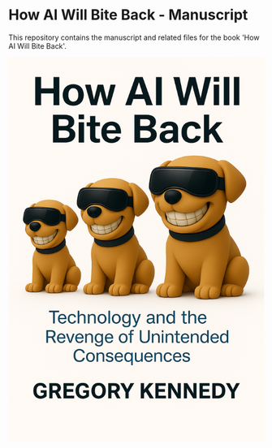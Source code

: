 # How AI Will Bite Back - Manuscript 
This repository contains the manuscript and related files for the book 'How AI Will Bite Back'.

![Book Cover](images-art-How%20AI%20Will%20Bite%20Back-Book/1-Book%20Cover%20-%20How%20AI%20Will%20Bite%20Back%20-%20Puppies.png)


